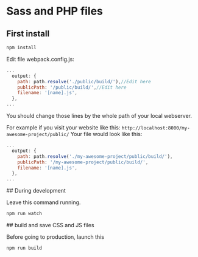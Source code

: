 # Sass and PHP files

## First install

```bash
npm install
```
Edit file webpack.config.js:
```javascript
...
  output: {
    path: path.resolve('./public/build/'),//Edit here
    publicPath: '/public/build/',//Edit here
    filename: '[name].js',
  },
...
```
You should change those lines by the whole path of your local webserver. 

For example if you visit your website like this:
`http://localhost:8000/my-awesome-project/public/`
Your file would look like this:
```javascript
...
  output: {
    path: path.resolve('./my-awesome-project/public/build/'),
    publicPath: '/my-awesome-project/public/build/',
    filename: '[name].js',
  },
...
```

## During development

Leave this command running.
```bash
npm run watch
```

## build and save CSS and JS files

Before going to production, launch this
```bash
npm run build
```